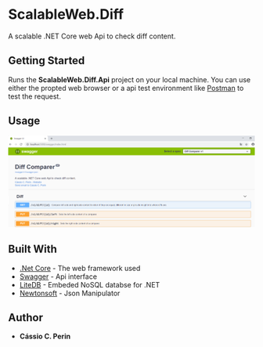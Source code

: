 # ScalableWeb.Diff

A scalable .NET Core web Api to check diff content.

## Getting Started
Runs the **ScalableWeb.Diff.Api** project on your local machine.
You can use either the propted web browser or a api test environment like [Postman](https://www.getpostman.com/) to test the request.

## Usage

<div align="center">
  <img src="https://github.com/CASSIOCP/ScalableWeb.Diff/blob/master/api.png"><br>
</div>



## Built With

* [.Net Core](https://dotnet.microsoft.com/download) - The web framework used
* [Swagger](https://swagger.io/) - Api interface
* [LiteDB](http://www.litedb.org/) - Embeded NoSQL databse for .NET
* [Newtonsoft](https://www.newtonsoft.com/json) - Json Manipulator


## Author

* **Cássio C. Perin**

